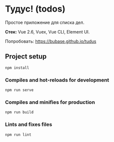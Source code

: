 # Тудус! (todos)
Простое приложение для списка дел.

**Стек:** Vue 2.6, Vuex, Vue CLI, Element UI.

Попробовать: https://bubase.github.io/tudus

## Project setup
```
npm install
```

### Compiles and hot-reloads for development
```
npm run serve
```

### Compiles and minifies for production
```
npm run build
```

### Lints and fixes files
```
npm run lint
```
